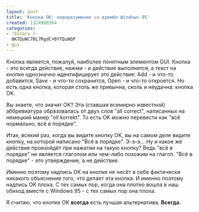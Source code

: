 ```yaml
---
layout: post
title: 'Кнопка OK: недоразумение со времён Windows 95'
created: 1324988364
categories:
- !binary |-
  0KTQuNC70L7RgdC+0YTQuNGP
- gui
---
```

<!--break-->
Кнопка является, пожалуй, наиболее понятным элементом GUI. Кнопка - это всегда действие, нажми - и действие выполнится, а текст на кнопке однозначно идентифицирует это действие: Add - и что-то добавится, Save - и что-то сохранится, Open - и что-то откроется. Но есть одна кнопка, которая столь же привычна, сколь и неудачна: кнопка OK.

Вы знаете, что значит OK? Эта (ставшая всемирно известной) аббревиатура образовалась от двух слов "all correct", написанных на немецкий манер "oll korrekt". То есть OK можно перевести как "всё нормально, всё в порядке".

Итак, всякий раз, когда вы видите кнопку OK, вы на самом деле видите кнопку, на которой написано "Всё в порядке". Э-э-э... Ну и какое же действие произойдёт при нажатии на такую кнопку? Ведь "всё в порядке" не является глаголом или чем-либо похожим на глагол. "Всё в порядке" - это утверждение, а не действие.

Именно поэтому надпись OK на кнопке не несёт в себе фактически никакого объяснения того, что делает эта кнопка. И именно поэтому надпись OK плоха. С тех самых пор, когда она плотно вошла в наш обиход вместе с Windows 95 - с тех самых пор она плоха.

Я считаю, что кнопке OK <strong>всегда</strong> есть лучшая альтернатива. <strong>Всегда</strong>.
